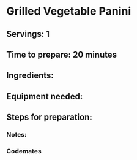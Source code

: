 # Grilled Vegetable Panini

## Servings: 1

## Time to prepare: 20 minutes

## Ingredients:


## Equipment needed:


## Steps for preparation:



### Notes:



### Codemates #

